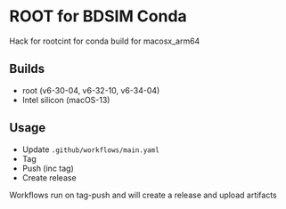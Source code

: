 # ROOT for BDSIM Conda

Hack for rootcint for conda build for macosx_arm64

## Builds 
 * root (v6-30-04, v6-32-10, v6-34-04)
 * Intel silicon (macOS-13)

## Usage
 * Update `.github/workflows/main.yaml`
 * Tag 
 * Push (inc tag)
 * Create release

Workflows run on tag-push and will create a release and upload artifacts